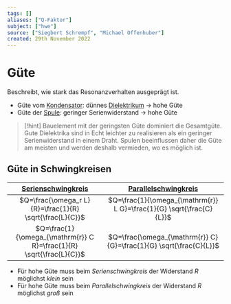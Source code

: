 ```yaml
---
tags: []
aliases: ["Q-Faktor"]
subject: ["hwe"]
source: ["Siegbert Schrempf", "Michael Offenhuber"]
created: 29th November 2022
---
```


# Güte

Beschreibt, wie stark das Resonanzverhalten ausgeprägt ist.

- Güte vom [Kondensator](../../Elektrotechnik/Kapazität.md): dünnes [Dielektrikum](../../Elektrotechnik/Dielektrikum.md) $\to$ hohe Güte
- Güte der [Spule](../../Elektrotechnik/Induktivität.md): geringer Serienwiderstand $\to$ hohe Güte

> [!hint] Bauelement mit der geringsten Güte dominiert die Gesamtgüte.
> Gute Dielektrika sind in Echt leichter zu realisieren als ein geringer Serienwiderstand in einem Draht.
> Spulen beeinflussen daher die Güte am meisten und werden deshalb vermieden, wo es möglich ist.

## Güte in Schwingkreisen

| [Serienschwingkreis](../Oszillatoren/Serienschwingkreis.md) | [Parallelschwingkreis](../Oszillatoren/Parallelschwingkreis.md) |
| :---: | :---: |
| $Q=\frac{\omega_r L}{R}=\frac{1}{R} \sqrt{\frac{L}{C}}$ | $Q=\frac{1}{\omega_{\mathrm{r}} L G}=\frac{1}{G} \sqrt{\frac{C}{L}}$ |
| $Q=\frac{1}{\omega_{\mathrm{r}} C R}=\frac{1}{R} \sqrt{\frac{L}{C}}$ | $Q=\frac{\omega_{\mathrm{r}} C}{G}=\frac{1}{G} \sqrt{\frac{C}{L}}$ |

- Für hohe Güte muss beim *Serienschwingkreis* der Widerstand $R$ möglichst *klein* sein 
- Für hohe Güte muss beim *Parallelschwingkreis* der Widerstand $R$ möglichst *groß* sein